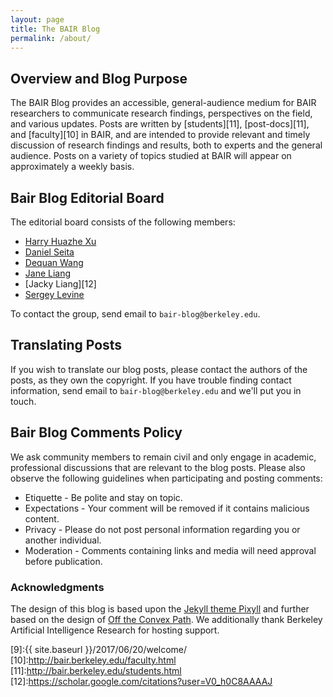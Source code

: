 ```yaml
---
layout: page
title: The BAIR Blog
permalink: /about/
---
```


## Overview and Blog Purpose

The BAIR Blog provides an accessible, general-audience medium for BAIR
researchers to communicate research findings, perspectives on the field, and
various updates. Posts are written by [students][11], [post-docs][11], and
[faculty][10] in BAIR, and are intended to provide relevant and timely
discussion of research findings and results, both to experts and the general
audience. Posts on a variety of topics studied at BAIR will appear on
approximately a weekly basis.


## Bair Blog Editorial Board

The editorial board consists of the following members:

* [Harry Huazhe Xu][7]
* [Daniel Seita][5]
* [Dequan Wang][6]
* [Jane Liang][8]
* [Jacky Liang][12]
* [Sergey Levine][4]

To contact the group, send email to `bair-blog@berkeley.edu`.


## Translating Posts

If you wish to translate our blog posts, please contact the authors of the
posts, as they own the copyright. If you have trouble finding contact
information, send email to `bair-blog@berkeley.edu` and we'll put you in touch.


## Bair Blog Comments Policy

We ask community members to remain civil and only engage in academic, professional discussions that are relevant to the blog posts. Please also observe the following guidelines when participating and posting comments:

* Etiquette - Be polite and stay on topic.
* Expectations - Your comment will be removed if it contains malicious content.
* Privacy - Please do not post personal information regarding you or another individual.
* Moderation - Comments containing links and media will need approval before publication.


### Acknowledgments

The design of this blog is based upon the [Jekyll theme Pixyll][1] and further
based on the design of [Off the Convex Path][2]. We additionally thank Berkeley
Artificial Intelligence Research for hosting support.

[1]:https://github.com/johnotander/pixyll
[2]:https://www.offconvex.org/
[4]:https://people.eecs.berkeley.edu/~svlevine/
[5]:https://people.eecs.berkeley.edu/~seita/
[6]:http://www.dequan.wang/
[7]:http://hxu.rocks/
[8]:https://yishuangl.github.io
[9]:{{ site.baseurl }}/2017/06/20/welcome/
[10]:http://bair.berkeley.edu/faculty.html
[11]:http://bair.berkeley.edu/students.html
[12]:https://scholar.google.com/citations?user=V0_h0C8AAAAJ
